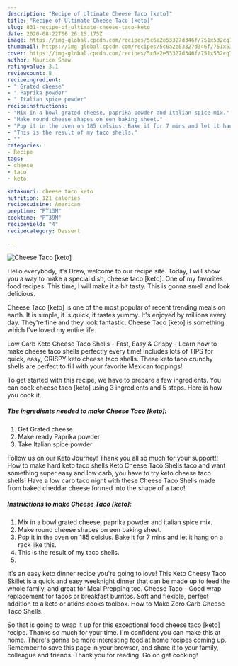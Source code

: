```yaml
---
description: "Recipe of Ultimate Cheese Taco [keto]"
title: "Recipe of Ultimate Cheese Taco [keto]"
slug: 831-recipe-of-ultimate-cheese-taco-keto
date: 2020-08-22T06:26:15.175Z
image: https://img-global.cpcdn.com/recipes/5c6a2e53327d346f/751x532cq70/cheese-taco-keto-recipe-main-photo.jpg
thumbnail: https://img-global.cpcdn.com/recipes/5c6a2e53327d346f/751x532cq70/cheese-taco-keto-recipe-main-photo.jpg
cover: https://img-global.cpcdn.com/recipes/5c6a2e53327d346f/751x532cq70/cheese-taco-keto-recipe-main-photo.jpg
author: Maurice Shaw
ratingvalue: 3.1
reviewcount: 8
recipeingredient:
- " Grated cheese"
- " Paprika powder"
- " Italian spice powder"
recipeinstructions:
- "Mix in a bowl grated cheese, paprika powder and italian spice mix."
- "Make round cheese shapes on een baking sheet."
- "Pop it in the oven on 185 celsius. Bake it for 7 mins and let it hang on a rack like this."
- "This is the result of my taco shells."
- ""
categories:
- Recipe
tags:
- cheese
- taco
- keto

katakunci: cheese taco keto 
nutrition: 121 calories
recipecuisine: American
preptime: "PT13M"
cooktime: "PT39M"
recipeyield: "4"
recipecategory: Dessert

---
```



![Cheese Taco [keto]](https://img-global.cpcdn.com/recipes/5c6a2e53327d346f/751x532cq70/cheese-taco-keto-recipe-main-photo.jpg)

Hello everybody, it's Drew, welcome to our recipe site. Today, I will show you a way to make a special dish, cheese taco [keto]. One of my favorites food recipes. This time, I will make it a bit tasty. This is gonna smell and look delicious.

Cheese Taco [keto] is one of the most popular of recent trending meals on earth. It is simple, it is quick, it tastes yummy. It's enjoyed by millions every day. They're fine and they look fantastic. Cheese Taco [keto] is something which I've loved my entire life.

Low Carb Keto Cheese Taco Shells - Fast, Easy &amp; Crispy - Learn how to make cheese taco shells perfectly every time! Includes lots of TIPS for quick, easy, CRISPY keto cheese taco shells. These keto taco crunchy shells are perfect to fill with your favorite Mexican toppings!


To get started with this recipe, we have to prepare a few ingredients. You can cook cheese taco [keto] using 3 ingredients and 5 steps. Here is how you cook it.

<!--inarticleads1-->

##### The ingredients needed to make Cheese Taco [keto]:

1. Get  Grated cheese
1. Make ready  Paprika powder
1. Take  Italian spice powder


Follow us on our Keto Journey! Thank you all so much for your support!! How to make hard keto taco shells Keto Cheese Taco Shells.taco and want something super easy and low carb, you have to try keto cheese taco shells! Have a low carb taco night with these Cheese Taco Shells made from baked cheddar cheese formed into the shape of a taco! 

<!--inarticleads2-->

##### Instructions to make Cheese Taco [keto]:

1. Mix in a bowl grated cheese, paprika powder and italian spice mix.
1. Make round cheese shapes on een baking sheet.
1. Pop it in the oven on 185 celsius. Bake it for 7 mins and let it hang on a rack like this.
1. This is the result of my taco shells.
1. 


It&#39;s an easy keto dinner recipe you&#39;re going to love! This Keto Cheesy Taco Skillet is a quick and easy weeknight dinner that can be made up to feed the whole family, and great for Meal Prepping too. Cheese Taco - Good wrap replacement for tacos or breakfast burritos. Soft and flexible, perfect addition to a keto or atkins cooks toolbox. How to Make Zero Carb Cheese Taco Shells. 

So that is going to wrap it up for this exceptional food cheese taco [keto] recipe. Thanks so much for your time. I'm confident you can make this at home. There's gonna be more interesting food at home recipes coming up. Remember to save this page in your browser, and share it to your family, colleague and friends. Thank you for reading. Go on get cooking!
